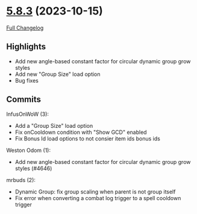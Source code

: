 # [5.8.3](https://github.com/WeakAuras/WeakAuras2/tree/5.8.3) (2023-10-15)

[Full Changelog](https://github.com/WeakAuras/WeakAuras2/compare/5.8.2...5.8.3)

## Highlights

 - Add new angle-based constant factor for circular dynamic group grow styles
- Add new "Group Size" load option
- Bug fixes 

## Commits

InfusOnWoW (3):

- Add a "Group Size" load option
- Fix onCooldown condition with "Show GCD" enabled
- Fix Bonus Id load options to not consier item ids bonus ids

Weston Odom (1):

- Add new angle-based constant factor for circular dynamic group grow styles (#4646)

mrbuds (2):

- Dynamic Group: fix group scaling when parent is not group itself
- Fix error when converting a combat log trigger to a spell cooldown trigger

